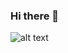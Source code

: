 ### Hi there 👋
![alt text](https://i.pinimg.com/originals/ba/97/10/ba9710ca2c65ef7bc4318c9d857d9f1f.gif)

<!--
**jonjefemet/jonjefemet** is a ✨ _special_ ✨ repository because its `README.md` (this file) appears on your GitHub profile.

Here are some ideas to get you started:

- 🔭 I’m currently working on ...
- 🌱 I’m currently learning ...
- 👯 I’m looking to collaborate on ...
- 🤔 I’m looking for help with ...
- 💬 Ask me about ...
- 📫 How to reach me: ...
- 😄 Pronouns: ...
- ⚡ Fun fact: ...
-->

